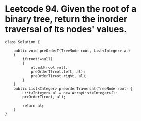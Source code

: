 # Leetcode 94. Given the root of a binary tree, return the inorder traversal of its nodes' values.
```
class Solution {

    public void preOrderT(TreeNode root, List<Integer> al)
    {
        if(root!=null)
        {
            al.add(root.val);
            preOrderT(root.left, al);
            preOrderT(root.right, al);
        }
    }
    public List<Integer> preorderTraversal(TreeNode root) {
        List<Integer> al = new ArrayList<Integer>();        
        preOrderT(root, al);

        return al;
    }
}

```
